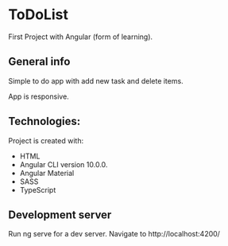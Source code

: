 # ToDoList

First Project with Angular (form of learning).

## General info

Simple to do app with add new task and delete items.

App is responsive.

## Technologies:

Project is created with:

* HTML
* Angular CLI version 10.0.0.
* Angular Material
* SASS
* TypeScript

## Development server

Run ng serve for a dev server. Navigate to http://localhost:4200/



